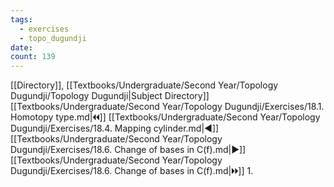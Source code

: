 ```yaml
---
tags:
  - exercises
  - topo_dugundji
date: 
count: 139
---
```

[[Directory]], [[Textbooks/Undergraduate/Second Year/Topology Dugundji/Topology Dugundji|Subject Directory]]
[[Textbooks/Undergraduate/Second Year/Topology Dugundji/Exercises/18.1. Homotopy type.md|🞀🞀]] [[Textbooks/Undergraduate/Second Year/Topology Dugundji/Exercises/18.4. Mapping cylinder.md|◀]] [[Textbooks/Undergraduate/Second Year/Topology Dugundji/Exercises/18.6. Change of bases in C(f).md|▶]] [[Textbooks/Undergraduate/Second Year/Topology Dugundji/Exercises/18.6. Change of bases in C(f).md|🞂🞂]]
1. 